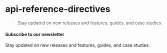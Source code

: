 # api-reference-directives

> Stay updated on new releases and features, guides, and case studies.



#### Subscribe to our newsletter

Stay updated on new releases and features, guides, and case studies.
